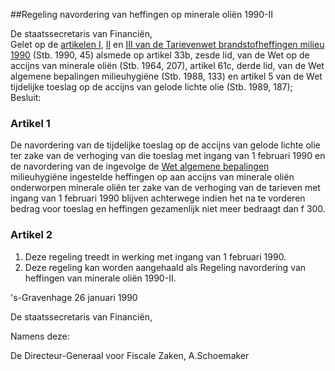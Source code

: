 <meta http-equiv='Content-Type' content='text/html; charset=utf-8' />

##Regeling navordering van heffingen op minerale oliën 1990-II

De staatssecretaris van Financiën,  
Gelet op de [artikelen I](../../../../../../../../../../wet/tarievenwet/brandstofheffingen/milieu/1990/BWBR0004698/README.md), [II](../../../../../../../../../../wet/tarievenwet/brandstofheffingen/milieu/1990/BWBR0004698/README.md) en [III van de Tarievenwet brandstofheffingen milieu 1990](../../../../../../../../../../wet/tarievenwet/brandstofheffingen/milieu/1990/BWBR0004698/README.md) (Stb. 1990, 45) alsmede op artikel 33b, zesde lid, van de Wet op de accijns van minerale oliën (Stb. 1964, 207), artikel 61c, derde lid, van de Wet algemene bepalingen milieuhygiëne (Stb. 1988, 133) en artikel 5 van de Wet tijdelijke toeslag op de accijns van gelode lichte olie (Stb. 1989, 187);
Besluit:    

### Artikel  1  

De navordering van de tijdelijke toeslag op de accijns van gelode lichte olie ter zake van de verhoging van die toeslag met ingang van 1 februari 1990 en de navordering van de ingevolge de [Wet algemene bepalingen](../../../../../../../../../../wet/wet/algemene/bepalingen/BWBR0001833/README.md) milieuhygiëne ingestelde heffingen op aan accijns van minerale oliën onderworpen minerale oliën ter zake van de verhoging van de tarieven met ingang van 1 februari 1990 blijven achterwege indien het na te vorderen bedrag voor toeslag en heffingen gezamenlijk niet meer bedraagt dan f 300.  

### Artikel  2  

1.  Deze regeling treedt in werking met ingang van 1 februari 1990.   
2.  Deze regeling kan worden aangehaald als Regeling navordering van heffingen van minerale oliën 1990-II.   

's-Gravenhage 
26 januari 1990    

De 
staatssecretaris van Financiën, 

Namens deze: 

De 
Directeur-Generaal voor Fiscale Zaken,
A.Schoemaker    
